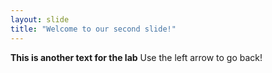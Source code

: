 ```yaml
---
layout: slide
title: "Welcome to our second slide!"
---
```

**This is another text for the lab**
Use the left arrow to go back!
